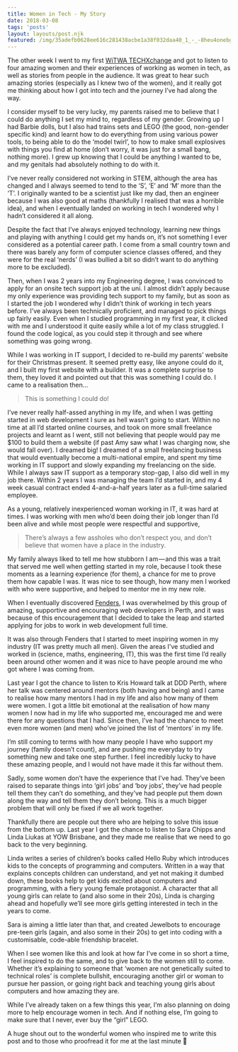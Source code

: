 ```yaml
---
title: Women in Tech - My Story
date: 2018-03-08
tags: 'posts'
layout: layouts/post.njk
featured: /img/35adefb0628ee616c281438acbe1a38f032daa40_1_-_-8heu4onebgwjkfkeqoa.jpg
---
```


The other week I went to my first [WiTWA TECHXchange](http://www.witwa.org.au/) and got to listen to four amazing women and their experiences of working as women in tech, as well as stories from people in the audience. It was great to hear such amazing stories (especially as I knew two of the women), and it really got me thinking about how I got into tech and the journey I’ve had along the way.

I consider myself to be very lucky, my parents raised me to believe that I could do anything I set my mind to, regardless of my gender. Growing up I had Barbie dolls, but I also had trains sets and LEGO (the good, non-gender specific kind) and learnt how to do everything from using various power tools, to being able to do the ‘model twirl’, to how to make small explosives with things you find at home (don’t worry, it was just for a small bang, nothing more). I grew up knowing that I could be anything I wanted to be, and my genitals had absolutely nothing to do with it.

I’ve never really considered not working in STEM, although the area has changed and I always seemed to tend to the ‘S’, ‘E’ and ‘M’ more than the ‘T’. I originally wanted to be a scientist just like my dad, then an engineer because I was also good at maths (thankfully I realised that was a horrible idea), and when I eventually landed on working in tech I wondered why I hadn’t considered it all along.

Despite the fact that I’ve always enjoyed technology, learning new things and playing with anything I could get my hands on, it’s not something I ever considered as a potential career path. I come from a small country town and there was barely any form of computer science classes offered, and they were for the real ‘nerds’ (I was bullied a bit so didn’t want to do anything more to be excluded).

Then, when I was 2 years into my Engineering degree, I was convinced to apply for an onsite tech support job at the uni. I almost didn’t apply because my only experience was providing tech support to my family, but as soon as I started the job I wondered why I didn’t think of working in tech years before. I’ve always been technically proficient, and managed to pick things up fairly easily. Even when I studied programming in my first year, it clicked with me and I understood it quite easily while a lot of my class struggled. I found the code logical, as you could step it through and see where something was going wrong.

While I was working in IT support, I decided to re-build my parents’ website for their Christmas present. It seemed pretty easy, like anyone could do it, and I built my first website with a builder. It was a complete surprise to them, they loved it and pointed out that this was something I could do. I came to a realisation then…

> This is something I could do!

I’ve never really half-assed anything in my life, and when I was getting started in web development I sure as hell wasn’t going to start. Within no time at all I’d started online courses, and took on more small freelance projects and learnt as I went, still not believing that people would pay me $100 to build them a website (if past Amy saw what I was charging now, she would fall over). I dreamed big! I dreamed of a small freelancing business that would eventually become a multi-national empire, and spent my time working in IT support and slowly expanding my freelancing on the side. While I always saw IT support as a temporary stop-gap, I also did well in my job there. Within 2 years I was managing the team I’d started in, and my 4 week casual contract ended 4-and-a-half years later as a full-time salaried employee.

As a young, relatively inexperienced woman working in IT, it was hard at times. I was working with men who’d been doing their job longer than I’d been alive and while most people were respectful and supportive,

> There’s always a few assholes who don’t respect you, and don’t believe that women have a place in the industry.

My family always liked to tell me how stubborn I am — and this was a trait that served me well when getting started in my role, because I took these moments as a learning experience (for them), a chance for me to prove them how capable I was. It was nice to see though, how many men I worked with who were supportive, and helped to mentor me in my new role.

When I eventually discovered [Fenders](https://fenders.co/), I was overwhelmed by this group of amazing, supportive and encouraging web developers in Perth, and it was because of this encouragement that I decided to take the leap and started applying for jobs to work in web development full time.

It was also through Fenders that I started to meet inspiring women in my industry (IT was pretty much all men). Given the areas I've studied and worked in (science, maths, engineering, IT), this was the first time I’d really been around other women and it was nice to have people around me who got where I was coming from.

Last year I got the chance to listen to Kris Howard talk at DDD Perth, where her talk was centered around mentors (both having and being) and I came to realise how many mentors I had in my life and also how many of them were women. I got a little bit emotional at the realisation of how many women I now had in my life who supported me, encouraged me and were there for any questions that I had. Since then, I’ve had the chance to meet even more women (and men) who’ve joined the list of ‘mentors’ in my life.

I’m still coming to terms with how many people I have who support my journey (family doesn’t count), and are pushing me everyday to try something new and take one step further. I feel incredibly lucky to have these amazing people, and I would not have made it this far without them.

Sadly, some women don’t have the experience that I’ve had. They’ve been raised to separate things into ‘girl jobs’ and ‘boy jobs’, they’ve had people tell them they can’t do something, and they’ve had people put them down along the way and tell them they don’t belong. This is a much bigger problem that will only be fixed if we all work together.

Thankfully there are people out there who are helping to solve this issue from the bottom up. Last year I got the chance to listen to Sara Chipps and Linda Liukas at YOW Brisbane, and they made me realise that we need to go back to the very beginning.

Linda writes a series of children’s books called Hello Ruby which introduces kids to the concepts of programming and computers. Written in a way that explains concepts children can understand, and yet not making it dumbed down, these books help to get kids excited about computers and programming, with a fiery young female protagonist. A character that all young girls can relate to (and also some in their 20s), Linda is charging ahead and hopefully we’ll see more girls getting interested in tech in the years to come.

Sara is aiming a little later than that, and created Jewelbots to encourage pre-teen girls (again, and also some in their 20s) to get into coding with a customisable, code-able friendship bracelet.

When I see women like this and look at how far I’ve come in so short a time, I feel inspired to do the same, and to give back to the women still to come. Whether it’s explaining to someone that ‘women are not genetically suited to technical roles’ is complete bullshit, encouraging another girl or woman to pursue her passion, or going right back and teaching young girls about computers and how amazing they are.

While I’ve already taken on a few things this year, I’m also planning on doing more to help encourage women in tech. And if nothing else, I’m going to make sure that I never, ever buy the “girl” LEGO.

A huge shout out to the wonderful women who inspired me to write this post and to those who proofread it for me at the last minute 🤗

